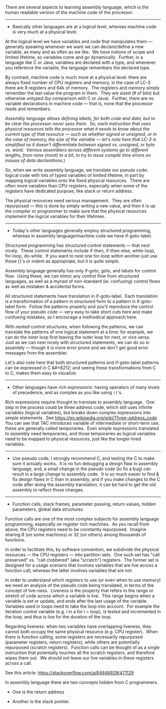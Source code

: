 There are several aspects to learning assembly language, which is the human readable version of the machine code of the processor.

---

* Basically other languages are at a logical level, whereas machine code is very much at a physical level.

At the logical level we have variables and code that manipulates them &#8212; generally speaking whenever we want we can declare/define a new variable, as many and as often as we like.&nbsp; We have notions of scope and limited lifetime, so variables come and go dynamically.&nbsp; Further, in a language like C or Java, variables are declared with a type, and whenever you reference the variable, the language remembers the declared type.

By contrast, machine code is much more at a physical level: there are always fixed number of CPU registers and memory, in the case of LC-3 there are 8 registers and 64k of memory.&nbsp; The registers and memory simply remember the last value the program in them.&nbsp; They are sized (# of bits) but otherwise untyped (by comparison with C or Java).&nbsp; Further, there are no variable declarations in machine code &#8212; that is, none that the processor reads and remembers.&nbsp; 

*Assembly language allows defining labels, for both code and data, but to be clear the processor never sees them.&nbsp; So, each instruction that uses physical resources tells the processor what it needs to know about the current type of that resource &#8212; such as whether signed or unsigned, or in the case of memory, the size of the variable &#8212; let's note here that LC-3 is simplified as it doesn't differentiate between signed vs. unsigned, or byte vs. word.&nbsp; Various assemblers across different systems go to different lengths, from none (most) to a bit, to try to issue compile time errors on misuse of data declarations.*)

So, when we write assembly language, we translate our pseudo code: logical code with lots of typed variables of limited lifetime, in part by mapping logical variables onto the fixed physical resources.&nbsp; There are often more variables than CPU registers, especially when some of the registers have dedicated purpose, like stack or return address.

The physical resources need serious management.&nbsp; They are often repurposed &#8212; this is done by simply writing a new value, and then it is up the compiler or programmer to make sure that the physical resources implement the logical variables for their lifetimes.

---

 * Today's other languages generally employ structured programming, whereas in assembly language/machine code we have if-goto-label.

Structured programming has structured control statements &#8212; that nest nicely.&nbsp; These control statements include if-then, if-then-else, while-loop, for-loop, do-while.&nbsp; If you want to nest one for-loop within another just use those {}'s or indent as appropriate, but it is quite simple.

Assembly language generally has only if-goto, goto, and labels for control flow.&nbsp; Using these, we can mimic any control flow from structured languages, as well as a myriad of non-standard (ie: confusing) control flows as well as mistaken & accidental forms.

All structured statements have translation in if-goto-label.&nbsp; Each translation is a transformation of a pattern in structured form to a pattern in if-goto-label form.&nbsp; Follow the patterns properly and you'll reproduce the control flow of your pseudo code &#8212; very easy to take short cuts here and make confusing mistakes, so I encourage a methodical approach here.

With nested control structures, when following the patterns, we can translate the patterns of one logical statement at a time: for example, we can do the inner loop first leaving the outer loop for next, or vice versa.&nbsp; Just as we can nest nicely with structured statements, we can do so in assembly &#8212; though it is more error prone and we don't get good error messages from the assembler.

Let's also note here that both structured patterns and if-goto-label patterns can be expressed in C &#*8212; and seeing these transformations from C to C, makes them easy to visualize.

---

 * Other languages have rich expressions: having operators of many levels of precedence, and as complex as you like using `()`'s.

Rich expressions require thought to translate to assembly language.&nbsp; One step in the process could be three address code, which still uses infinite variables (logical variables), but breaks down complex expressions into simple statements.&nbsp; See https://en.wikipedia.org/wiki/Three-address_code .&nbsp; You can see that TAC introduces variable of intermediate or short-term use, these are generally called temporaries.&nbsp; Even simple expressions translated to assembly need temporaries, and those temporaries as logical variables need to be mapped to physical resources, just like the longer-lived variables.

---

* Use pseudo code, I strongly recommend C, and testing the C to make sure it actually works.&nbsp; It is no fun debugging a design flaw in assembly language, and, a small change in the pseudo code (to fix a bug) can result in a large change to assembly code.&nbsp; It is so much easier to find & fix design flaws in C than in assembly, and if you make changes to the C code after doing the assembly translation, it can be hard to get the old assembly to reflect those changes.

---

 * Function calls, stack frames, parameter passing, return values, hidden parameters, global data structures

Function calls are one of the most complex subjects for assembly language programming, especially on register rich machines.&nbsp; As you recall from above, the CPU registers need to be constantly repurposed.&nbsp; Imagine sharing 8 (on some machines) or 32 (on others) among thousands of functions.

In order to facilitate this, by software convention, we subdivide the physical resources &#8212; the CPU registers &#8212; into partition sets.&nbsp; One such set has "call preserved" vs. "call clobbered" (aka "scratch") registers.&nbsp; The former set is designed for a usage scenario that involves variables that are live across a function call, whereas the latter involves variables that are not.

In order to understand which registers to use (or even when to use memory) we need an analysis of the pseudo code being translated, in terms of the concept of live-ness.&nbsp; Liveness is the property that refers to the range or stretch of code across which a variable is live.&nbsp; This range begins when a variable is set or update, and ends after the last usage of the variable.&nbsp; Variables used in loops need to take the loop into account.&nbsp; For example the iteration control variable (e.g. i in a for i = loop), is tested and incremented in the loop, and thus is live for the duration of the loop.

Regarding liveness: when two variables have overlapping liveness, they cannot both occupy the same physical resource (e.g. CPU register).&nbsp; When there is function calling, some registers are necessarily repurposed (parameter registers, return registers), while others are potentially repurposed (scratch registers).&nbsp; Function calls can be thought of as a single instruction that potentially touches all the scratch registers, and therefore wipes them out.&nbsp; We should not leave our live variables in these registers across a call.

See this article: https://stackoverflow.com/a/64846929/471129


In assembly language there are two concepts hidden from C programmers.

* One is the return address

* Another is the stack pointer.
